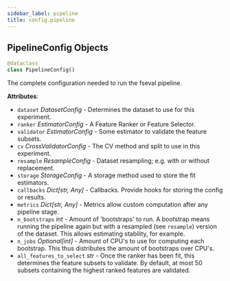 ```yaml
---
sidebar_label: pipeline
title: config.pipeline
---
```


## PipelineConfig Objects

```python
@dataclass
class PipelineConfig()
```

The complete configuration needed to run the fseval pipeline.

**Attributes**:

- `dataset` _DatasetConfig_ - Determines the dataset to use for this experiment.
- `ranker` _EstimatorConfig_ - A Feature Ranker or Feature Selector.
- `validator` _EstimatorConfig_ - Some estimator to validate the feature subsets.
- `cv` _CrossValidatorConfig_ - The CV method and split to use in this experiment.
- `resample` _ResampleConfig_ - Dataset resampling; e.g. with or without replacement.
- `storage` _StorageConfig_ - A storage method used to store the fit estimators.
- `callbacks` _Dict[str, Any]_ - Callbacks. Provide hooks for storing the config or
  results.
- `metrics` _Dict[str, Any]_ - Metrics allow custom computation after any pipeline
  stage.
- `n_bootstraps` _int_ - Amount of &#x27;bootstraps&#x27; to run. A bootstrap means running
  the pipeline again but with a resampled (see `resample`) version of the
  dataset. This allows estimating stability, for example.
- `n_jobs` _Optional[int]_ - Amount of CPU&#x27;s to use for computing each bootstrap.
  This thus distributes the amount of bootstraps over CPU&#x27;s.
- `all_features_to_select` _str_ - Once the ranker has been fit, this determines the
  feature subsets to validate. By default, at most 50 subsets containing the
  highest ranked features are validated.


